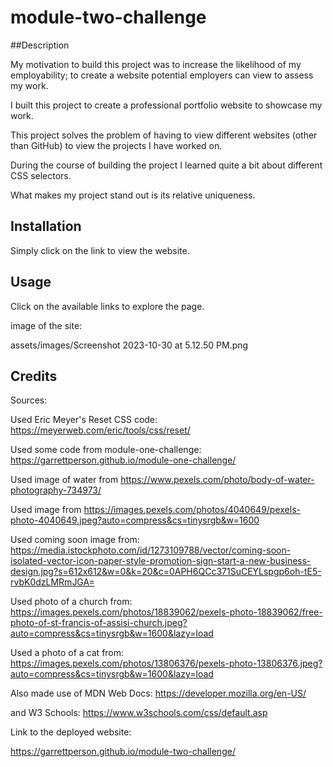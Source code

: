 # module-two-challenge

##Description

My motivation to build this project was to increase the likelihood of my employability; to create a website potential employers can view to assess my work. 

I built this project to create a professional portfolio website to showcase my work. 

This project solves the problem of having to view different websites (other than GitHub) to view the projects I have worked on.

During the course of building the project I learned quite a bit about different CSS selectors.

What makes my project stand out is its relative uniqueness.

## Installation

Simply click on the link to view the website.

## Usage

Click on the available links to explore the page. 

image of the site: 

assets/images/Screenshot 2023-10-30 at 5.12.50 PM.png


## Credits

Sources: 

Used Eric Meyer's Reset CSS code: https://meyerweb.com/eric/tools/css/reset/

Used some code from module-one-challenge: https://garrettperson.github.io/module-one-challenge/

Used image of water from https://www.pexels.com/photo/body-of-water-photography-734973/ 

Used image from https://images.pexels.com/photos/4040649/pexels-photo-4040649.jpeg?auto=compress&cs=tinysrgb&w=1600

Used coming soon image from: https://media.istockphoto.com/id/1273109788/vector/coming-soon-isolated-vector-icon-paper-style-promotion-sign-start-a-new-business-design.jpg?s=612x612&w=0&k=20&c=0APH6QCc371SuCEYLspgp6oh-tE5-rvbK0dzLMRmJGA=

Used photo of a church from: https://images.pexels.com/photos/18839062/pexels-photo-18839062/free-photo-of-st-francis-of-assisi-church.jpeg?auto=compress&cs=tinysrgb&w=1600&lazy=load

Used a photo of a cat from: https://images.pexels.com/photos/13806376/pexels-photo-13806376.jpeg?auto=compress&cs=tinysrgb&w=1600&lazy=load


Also made use of MDN Web Docs: https://developer.mozilla.org/en-US/

and W3 Schools: https://www.w3schools.com/css/default.asp


Link to the deployed website:

https://garrettperson.github.io/module-two-challenge/